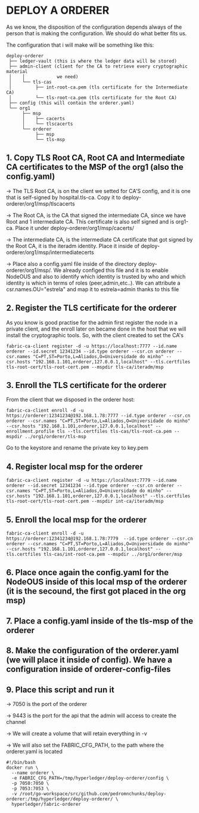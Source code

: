 # DEPLOY A ORDERER
As we know, the disposition of the configuration depends always of the person that is making the configuration. We should do what better fits us.

The configuration that i will make will be something like this:
```
deploy-orderer
 ├── ledger-vault (this is where the ledger data will be stored)
 ├── admin-client (client for the CA to retrieve every cryptographic material 
 │    │            we need)
 │    └── tls-cas
 │         ├── int-root-ca.pem (tls certificate for the Intermediate CA)
 │         └── tls-root-ca.pem (tls certificate for the Root CA)
 ├── config (this will contain the orderer.yaml)
 └── org1 
      ├── msp
      │    ├── cacerts
      │    └── tlscacerts
      └── orderer
           ├── msp
           └── tls-msp
``` 
## 1. Copy TLS Root CA, Root CA and Intermediate CA certificates to the MSP of the org1 (also the config.yaml)
-> The TLS Root CA, is on the client we setted for CA'S config, and it is one that is self-signed by hospital.tls-ca. Copy it to deploy-orderer/org1/msp/tlscacerts

-> The Root CA, is the CA that signed the intermediate CA, since we have Root and 1 intermediate CA. This certificate is also self signed and is org1-ca. Place it under deploy-orderer/org1/msp/cacerts/

-> The intermediate CA, is the intermediate CA certificate that got signed by the Root CA, it is the iteradm identity. Place it inside of deploy-orderer/org1/msp/intermediatecerts

-> Place also a config.yaml file inside of the directory deploy-orderer/org1/msp/. We already configed this file and it is to enable NodeOUS and also to identify which identity is trusted by who and which identity is which in terms of roles (peer,admin,etc..). We can attribute a csr.names.OU="estrela" and map it to estrela=admin thanks to this file

## 2. Register the TLS certificate for the orderer
As you know is good practise for the admin first register the node in a private client, and the enroll later on became done in the host that we will install the cryptographic tools. So, with the client created to set the CA's
```
fabric-ca-client register -d -u https://localhost:7777 --id.name orderer --id.secret 12341234 --id.type orderer --csr.cn orderer --csr.names "C=PT,ST=Porto,L=Aliados,O=Universidade do minho" --csr.hosts "192.168.1.101,orderer,127.0.0.1,localhost" --tls.certfiles tls-root-cert/tls-root-cert.pem --mspdir tls-ca/iteradm/msp
```

## 3. Enroll the TLS certificate for the orderer
From the client that we disposed in the orderer host:
```
fabric-ca-client enroll -d -u https://orderer:12341234@192.168.1.78:7777 --id.type orderer --csr.cn orderer --csr.names "C=PT,ST=Porto,L=Aliados,O=Universidade do minho" --csr.hosts "192.168.1.101,orderer,127.0.0.1,localhost" --enrollment.profile tls --tls.certfiles tls-cas/tls-root-ca.pem --mspdir ../org1/orderer/tls-msp
```
Go to the keystore and rename the private key to key.pem
## 4. Register local msp for the orderer
```
fabric-ca-client register -d -u https://localhost:7779 --id.name orderer --id.secret 12341234 --id.type orderer --csr.cn orderer --csr.names "C=PT,ST=Porto,L=Aliados,O=Universidade do minho" --csr.hosts "192.168.1.101,orderer,127.0.0.1,localhost" --tls.certfiles tls-root-cert/tls-root-cert.pem --mspdir int-ca/iteradm/msp
```
## 5. Enroll the local msp for the orderer
```
fabric-ca-client enroll -d -u https://orderer:12341234@192.168.1.78:7779  --id.type orderer --csr.cn orderer --csr.names "C=PT,ST=Porto,L=Aliados,O=Universidade do minho" --csr.hosts "192.168.1.101,orderer,127.0.0.1,localhost" --tls.certfiles tls-cas/int-root-ca.pem --mspdir ../org1/orderer/msp 
```
## 6. Place once again the config.yaml for the NodeOUS inside of this local msp of the orderer (it is the secound, the first got placed in the org msp)
## 7. Place a config.yaml inside of the tls-msp of the orderer
## 8. Make the configuration of the orderer.yaml (we will place it inside of config). We have a configuration inside of orderer-config-files
## 9. Place this script and run it 
-> 7050 is the port of the orderer

-> 9443 is the port for the api that the admin will access to create the channel 

-> We will create a volume that will retain everything in -v 

-> We will also set the FABRIC_CFG_PATH, to the path where the orderer.yaml is located
```
#!/bin/bash
docker run \
  --name orderer \
  -e FABRIC_CFG_PATH=/tmp/hyperledger/deploy-orderer/config \
  -p 7050:7050 \
  -p 7053:7053 \
  -v /root/go-workspace/src/github.com/pedromnchunks/deploy-orderer:/tmp/hyperledger/deploy-orderer/ \
  hyperledger/fabric-orderer
```